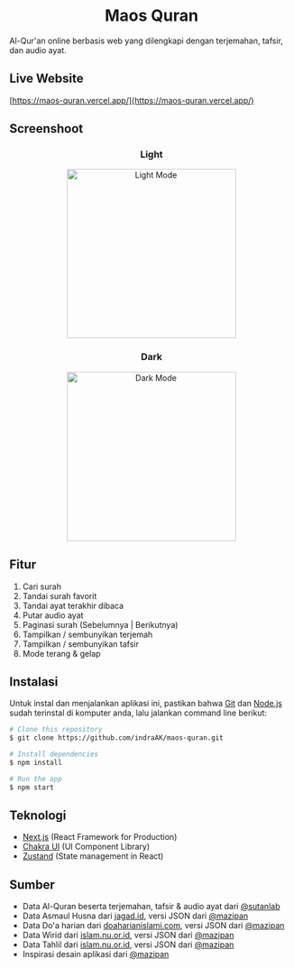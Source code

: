 <h1 align="center">Maos Quran</h1>

Al-Qur'an online berbasis web yang dilengkapi dengan terjemahan, tafsir, dan audio ayat.

## Live Website

[https://maos-quran.vercel.app/](https://maos-quran.vercel.app/)

## Screenshoot

<div align="middle">
    <span>
    <h3>Light</h3>
    <img src="https://i.ibb.co/6mtV9nH/mobile-light.png" alt="Light Mode" width="300" />
</span>

<br>

<span>
    <h3>Dark</h3>
    <img src="https://i.ibb.co/0FZ4pt2/mobile-dark.png" alt="Dark Mode" width="300" />
</span>
</div>

## Fitur

1. Cari surah
2. Tandai surah favorit
3. Tandai ayat terakhir dibaca
4. Putar audio ayat
5. Paginasi surah (Sebelumnya | Berikutnya)
6. Tampilkan / sembunyikan terjemah
7. Tampilkan / sembunyikan tafsir
8. Mode terang & gelap

## Instalasi

Untuk instal dan menjalankan aplikasi ini, pastikan bahwa [Git](https://git-scm.com) dan [Node.js](https://nodejs.org/en/download/) sudah terinstal di komputer anda, lalu jalankan command line berikut:

```bash
# Clone this repository
$ git clone https://github.com/indraAK/maos-quran.git

# Install dependencies
$ npm install

# Run the app
$ npm start
```

## Teknologi

- [Next.js](https://nextjs.org/) (React Framework for Production)
- [Chakra UI](https://chakra-ui.com/) (UI Component Library)
- [Zustand](https://github.com/pmndrs/zustand) (State management in React)

## Sumber

- Data Al-Quran beserta terjemahan, tafsir & audio ayat dari [@sutanlab](https://github.com/sutanlab/quran-api)
- Data Asmaul Husna dari [jagad.id](https://jagad.id/99-asmaul-husna-latin-arab-dan-terjemahan-indonesia-inggris/), versi JSON dari [@mazipan](https://github.com/mazipan/baca-quran.id/blob/master/data/asmaul-husna.json)
- Data Do'a harian dari [doaharianislami.com](https://www.doaharianislami.com/2017/06/kumpulan-doa-sehari-hari-lengkap-dalam-bahasa-arab-latin-dan-artinya.html), versi JSON dari [@mazipan](https://github.com/mazipan/baca-quran.id/blob/master/data/daily-doa.json)
- Data Wirid dari [islam.nu.or.id](https://islam.nu.or.id/post/read/79315/susunan-bacaan-wirid-sesudah-shalat-lima-waktu), versi JSON dari [@mazipan](https://github.com/mazipan/baca-quran.id/blob/master/data/wirid.json)
- Data Tahlil dari [islam.nu.or.id](https://islam.nu.or.id/post/read/79315/susunan-bacaan-wirid-sesudah-shalat-lima-waktu), versi JSON dari [@mazipan](https://github.com/mazipan/baca-quran.id/blob/master/data/tahlil.json)
- Inspirasi desain aplikasi dari [@mazipan](https://github.com/mazipan/baca-quran.id)
